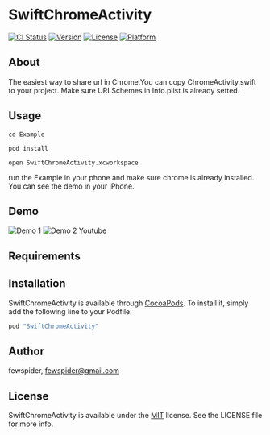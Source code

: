 # SwiftChromeActivity

[![CI Status](http://img.shields.io/travis/fewspider/SwiftChromeActivity.svg?style=flat)](https://travis-ci.org/fewspider/SwiftChromeActivity)
[![Version](https://img.shields.io/cocoapods/v/SwiftChromeActivity.svg?style=flat)](http://cocoapods.org/pods/SwiftChromeActivity)
[![License](https://img.shields.io/cocoapods/l/SwiftChromeActivity.svg?style=flat)](http://cocoapods.org/pods/SwiftChromeActivity)
[![Platform](https://img.shields.io/cocoapods/p/SwiftChromeActivity.svg?style=flat)](http://cocoapods.org/pods/SwiftChromeActivity)

## About
The easiest way to share url in Chrome.You can copy ChromeActivity.swift to your project.
Make sure URLSchemes in Info.plist is already setted.

## Usage
`cd Example`

`pod install`

`open SwiftChromeActivity.xcworkspace`

run the Example in your phone and make sure chrome is already installed.
You can see the demo in your iPhone.

## Demo
![Demo 1](https://farm1.staticflickr.com/726/20346033874_517f21f4dd_z.jpg)
![Demo 2](https://farm1.staticflickr.com/769/20942373976_ff6c4f32eb_z.jpg)
[Youtube](https://www.youtube.com/watch?v=4AqAS3lOwMU)

## Requirements

## Installation

SwiftChromeActivity is available through [CocoaPods](http://cocoapods.org). To install
it, simply add the following line to your Podfile:

```ruby
pod "SwiftChromeActivity"
```

## Author

fewspider, fewspider@gmail.com

## License

SwiftChromeActivity is available under the [MIT](http://opensource.org/licenses/MIT) license. See the LICENSE file for more info.
